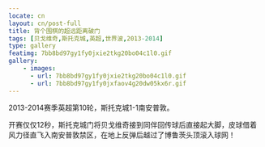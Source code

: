 ```yaml
---
locate: cn
layout: cn/post-full
title: 背个围棋的超远距离破门
tags: [贝戈维奇,斯托克城,英超,世界波,2013-2014]
type: gallery
featimg: 7bb8bd97gy1fy0jxie2tkg20bo04c1l0.gif
gallery:
    - images:
      - url: 7bb8bd97gy1fy0jxie2tkg20bo04c1l0.gif
      - url: 7bb8bd97gy1fy0jxfaov4g20dw05kx6r.gif
---
```


2013-2014赛季英超第10轮，斯托克城1-1南安普敦。

开赛仅仅12秒，斯托克城门将贝戈维奇接到同伴回传球后直接起大脚，皮球借着风力径直飞入南安普敦禁区，在地上反弹后越过了博鲁茨头顶滚入球网！